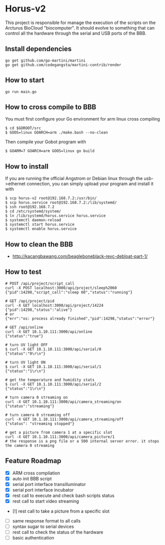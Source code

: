 Horus-v2
=====

This project is responsible for manage the execution of the scripts on the Arcturus BioCloud "biocomputer". It should evolve to something that can control all the hardware through the serial and USB ports of the BBB.

## Install dependencies
    go get github.com/go-martini/martini
    go get github.com/codegangsta/martini-contrib/render

## How to start
    go run main.go
    
## How to cross compile to BBB
You must first configure your Go environment for arm linux cross compiling

    $ cd $GOROOT/src
    $ GOOS=linux GOARCH=arm ./make.bash --no-clean
    
Then compile your Gobot program with

    $ GOARM=7 GOARCH=arm GOOS=linux go build
    
## How to install
    
If you are running the official Angstrom or Debian linux through the usb->ethernet connection, you can simply upload your program and install it with

    $ scp horus-v2 root@192.168.7.2:/usr/bin/
    $ scp horus.service root@192.168.7.2:/lib/systemd/
    $ ssh root@192.168.7.2
    $ cd /etc/systemd/system/
    $ ln /lib/systemd/horus.service horus.service
    $ systemctl daemon-reload
    $ systemctl start horus.service
    $ systemctl enable horus.service
    
## How to clean the BBB

* <http://kacangbawang.com/beagleboneblack-revc-debloat-part-1/>
    
## How to test
    # POST /api/project/script_call
    curl -X POST localhost:3000/api/project/sleep%2060
    {"pid":14298,"script_call":"sleep 60","status":"running"}

    # GET /api/project/pid
    curl -X GET localhost:3000/api/project/14224
    {"pid":14298,"status":"alive"}
    # or
    {"err":"os: process already finished","pid":14298,"status":"error"}
    
    # GET /api/online
    curl -X GET 10.1.10.111:3000/api/online
    {"status":"true"}
    
    # turn UV light OFF
    $ curl -X GET 10.1.10.111:3000/api/serial/0
    {"status":"0\r\n"}
    
    # turn UV light ON
    $ curl -X GET 10.1.10.111:3000/api/serial/1
    {"status":"1\r\n"}
    
    # get the temperature and humidity stats
    $ curl -X GET 10.1.10.111:3000/api/serial/2
    {"status":"1\r\n"}
    
    # turn camera 0 streaming on
    curl -X GET 10.1.10.111:3000/api/camera_streaming/on
    {"status":"streaming"}
    
    # turn camera 0 streaming off
    curl -X GET 10.1.10.111:3000/api/camera_streaming/off
    {"status": "streaming stopped"}
    
    # get a picture from camera 1 at a specific slot
    curl -X GET 10.1.10.111:3000/api/camera_picture/1
    # the response is a png file or a 500 internal server error. it stops the camera 0 streaming
        
## Feature Roadmap

  - [x] ARM cross compilation
  - [x] auto init BBB script
  - [x] serial port interface transilluminator
  - [x] serial port interface incubator
  - [x] rest call to execute and check bash scripts status
  - [x] rest call to start video streaming
  - [!] rest call to take a picture from a specific slot
  - [ ] same response format to all calls
  - [ ] syntax sugar to serial devices
  - [ ] rest call to check the status of the hardware
  - [ ] basic authentication